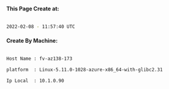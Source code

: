 
   
#### This Page Create at:

```bash

2022-02-08 - 11:57:40 UTC

```

#### Create By Machine:

```bash

Host Name : fv-az138-173

platform  : Linux-5.11.0-1028-azure-x86_64-with-glibc2.31

Ip Local  : 10.1.0.90

```

